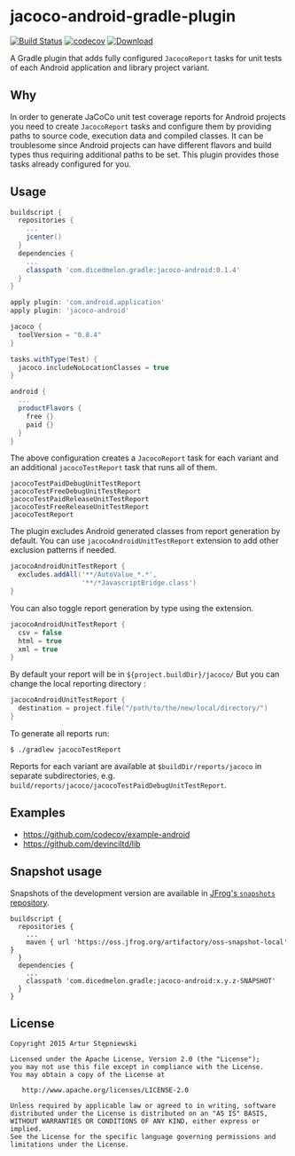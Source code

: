 # jacoco-android-gradle-plugin
[![Build Status](https://travis-ci.org/arturdm/jacoco-android-gradle-plugin.svg)](https://travis-ci.org/arturdm/jacoco-android-gradle-plugin)
[![codecov](https://codecov.io/gh/arturdm/jacoco-android-gradle-plugin/branch/master/graph/badge.svg)](https://codecov.io/gh/arturdm/jacoco-android-gradle-plugin)
[![Download](https://api.bintray.com/packages/dicedmelon/maven/com.dicedmelon.gradle:jacoco-android/images/download.svg)](https://bintray.com/dicedmelon/maven/com.dicedmelon.gradle:jacoco-android/_latestVersion)

A Gradle plugin that adds fully configured `JacocoReport` tasks for unit tests of each Android application and library project variant.

## Why
In order to generate JaCoCo unit test coverage reports for Android projects you need to create `JacocoReport` tasks and configure them by providing paths to source code, execution data and compiled classes. It can be troublesome since Android projects can have different flavors and build types thus requiring additional paths to be set. This plugin provides those tasks already configured for you.

## Usage
```groovy
buildscript {
  repositories {
    ...
    jcenter()
  }
  dependencies {
    ...
    classpath 'com.dicedmelon.gradle:jacoco-android:0.1.4'
  }
}

apply plugin: 'com.android.application'
apply plugin: 'jacoco-android'

jacoco {
  toolVersion = "0.8.4"
}

tasks.withType(Test) {
  jacoco.includeNoLocationClasses = true
}

android {
  ...
  productFlavors {
    free {}
    paid {}
  }
}
```

The above configuration creates a `JacocoReport` task for each variant and an additional `jacocoTestReport` task that runs all of them.
```
jacocoTestPaidDebugUnitTestReport
jacocoTestFreeDebugUnitTestReport
jacocoTestPaidReleaseUnitTestReport
jacocoTestFreeReleaseUnitTestReport
jacocoTestReport
```

The plugin excludes Android generated classes from report generation by default. You can use `jacocoAndroidUnitTestReport` extension to add other exclusion patterns if needed.
```groovy
jacocoAndroidUnitTestReport {
  excludes.addAll('**/AutoValue_*.*',
                  '**/*JavascriptBridge.class')
}
```

You can also toggle report generation by type using the extension.
```groovy
jacocoAndroidUnitTestReport {
  csv = false
  html = true
  xml = true
}
```

By default your report will be in `${project.buildDir}/jacoco/`
But you can change the local reporting directory :
```groovy
jacocoAndroidUnitTestReport {
  destination = project.file("/path/to/the/new/local/directory/")
}
```

To generate all reports run:
```shell
$ ./gradlew jacocoTestReport
```

Reports for each variant are available at `$buildDir/reports/jacoco` in separate subdirectories, e.g. `build/reports/jacoco/jacocoTestPaidDebugUnitTestReport`.

## Examples
* https://github.com/codecov/example-android
* https://github.com/devinciltd/lib

## Snapshot usage

Snapshots of the development version are available in [JFrog's `snapshots` repository][snapshots].

```
buildscript {
  repositories {
    ...
    maven { url 'https://oss.jfrog.org/artifactory/oss-snapshot-local' }
  }
  dependencies {
    ...
    classpath 'com.dicedmelon.gradle:jacoco-android:x.y.z-SNAPSHOT'
  }
}
```

## License
```
Copyright 2015 Artur Stępniewski

Licensed under the Apache License, Version 2.0 (the "License");
you may not use this file except in compliance with the License.
You may obtain a copy of the License at

   http://www.apache.org/licenses/LICENSE-2.0

Unless required by applicable law or agreed to in writing, software
distributed under the License is distributed on an "AS IS" BASIS,
WITHOUT WARRANTIES OR CONDITIONS OF ANY KIND, either express or implied.
See the License for the specific language governing permissions and
limitations under the License.
```

[snapshots]: https://oss.jfrog.org/artifactory/oss-snapshot-local/com/dicedmelon/gradle/jacoco-android
